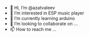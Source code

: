 - 👋 Hi, I’m @azatvaleev
- 👀 I’m interested in ESP music player
- 🌱 I’m currently learning arduino
- 💞️ I’m looking to collaborate on ...
- 📫 How to reach me ...

<!---
azatvaleev/azatvaleev is a ✨ special ✨ repository because its `README.md` (this file) appears on your GitHub profile.
You can click the Preview link to take a look at your changes.
--->
